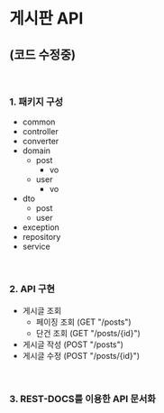 # 게시판 API

## (코드 수정중)

<br>

### 1. 패키지 구성
* common
* controller
* converter
* domain
  * post
    * vo
  * user
    * vo
* dto
  * post
  * user
* exception
* repository
* service

<br>

### 2. API 구현

- 게시글 조회
    - 페이징 조회 (GET "/posts")
    - 단건 조회 (GET "/posts/{id}")
- 게시글 작성 (POST "/posts")
- 게시글 수정 (POST "/posts/{id}")

<br>

### 3. REST-DOCS를 이용한 API 문서화

